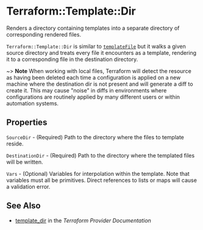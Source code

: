 # Terraform::Template::Dir

Renders a directory containing templates into a separate directory of
corresponding rendered files.

`Terraform::Template::Dir` is similar to [`templateFile`](../d/file.html) but it walks
a given source directory and treats every file it encounters as a template,
rendering it to a corresponding file in the destination directory.

~> **Note** When working with local files, Terraform will detect the resource
as having been deleted each time a configuration is applied on a new machine
where the destination dir is not present and will generate a diff to create
it. This may cause "noise" in diffs in environments where configurations are
routinely applied by many different users or within automation systems.

## Properties

`SourceDir` - (Required) Path to the directory where the files to template reside.

`DestinationDir` - (Required) Path to the directory where the templated files will be written.

`Vars` - (Optional) Variables for interpolation within the template. Note that variables must all be primitives. Direct references to lists or maps will cause a validation error.


## See Also

* [template_dir](https://www.terraform.io/docs/providers/template/r/dir.html) in the _Terraform Provider Documentation_